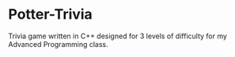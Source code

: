 # Potter-Trivia
Trivia game written in C++ designed for 3 levels of difficulty for my Advanced Programming class.
